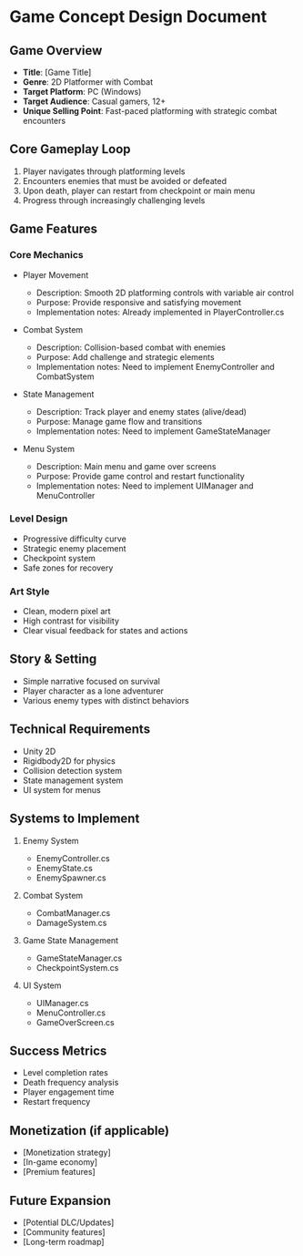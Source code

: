 # Game Concept Design Document

## Game Overview
- **Title**: [Game Title]
- **Genre**: 2D Platformer with Combat
- **Target Platform**: PC (Windows)
- **Target Audience**: Casual gamers, 12+
- **Unique Selling Point**: Fast-paced platforming with strategic combat encounters

## Core Gameplay Loop
1. Player navigates through platforming levels
2. Encounters enemies that must be avoided or defeated
3. Upon death, player can restart from checkpoint or main menu
4. Progress through increasingly challenging levels

## Game Features
### Core Mechanics
- Player Movement
  - Description: Smooth 2D platforming controls with variable air control
  - Purpose: Provide responsive and satisfying movement
  - Implementation notes: Already implemented in PlayerController.cs

- Combat System
  - Description: Collision-based combat with enemies
  - Purpose: Add challenge and strategic elements
  - Implementation notes: Need to implement EnemyController and CombatSystem

- State Management
  - Description: Track player and enemy states (alive/dead)
  - Purpose: Manage game flow and transitions
  - Implementation notes: Need to implement GameStateManager

- Menu System
  - Description: Main menu and game over screens
  - Purpose: Provide game control and restart functionality
  - Implementation notes: Need to implement UIManager and MenuController

### Level Design
- Progressive difficulty curve
- Strategic enemy placement
- Checkpoint system
- Safe zones for recovery

### Art Style
- Clean, modern pixel art
- High contrast for visibility
- Clear visual feedback for states and actions

## Story & Setting
- Simple narrative focused on survival
- Player character as a lone adventurer
- Various enemy types with distinct behaviors

## Technical Requirements
- Unity 2D
- Rigidbody2D for physics
- Collision detection system
- State management system
- UI system for menus

## Systems to Implement
1. Enemy System
   - EnemyController.cs
   - EnemyState.cs
   - EnemySpawner.cs

2. Combat System
   - CombatManager.cs
   - DamageSystem.cs

3. Game State Management
   - GameStateManager.cs
   - CheckpointSystem.cs

4. UI System
   - UIManager.cs
   - MenuController.cs
   - GameOverScreen.cs

## Success Metrics
- Level completion rates
- Death frequency analysis
- Player engagement time
- Restart frequency

## Monetization (if applicable)
- [Monetization strategy]
- [In-game economy]
- [Premium features]

## Future Expansion
- [Potential DLC/Updates]
- [Community features]
- [Long-term roadmap] 